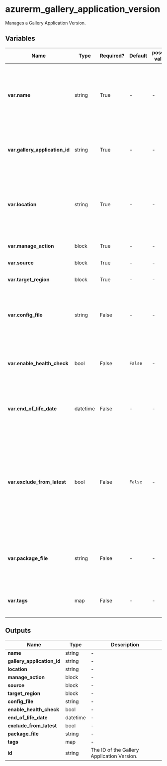 # azurerm_gallery_application_version

Manages a Gallery Application Version.

## Variables

| Name | Type | Required? | Default  | possible values | Description |
| ---- | ---- | --------- | -------- | ----------- | ----------- |
| **var.name** | string | True | -  |  -  | The version name of the Gallery Application Version, such as `1.0.0`. Changing this forces a new resource to be created. | 
| **var.gallery_application_id** | string | True | -  |  -  | The ID of the Gallery Application. Changing this forces a new resource to be created. | 
| **var.location** | string | True | -  |  -  | The Azure Region where the Gallery Application Version exists. Changing this forces a new resource to be created. | 
| **var.manage_action** | block | True | -  |  -  | A `manage_action` block. | 
| **var.source** | block | True | -  |  -  | A `source` block. | 
| **var.target_region** | block | True | -  |  -  | One or more `target_region` blocks. | 
| **var.config_file** | string | False | -  |  -  | Specifies the name of the config file on the VM. Changing this forces a new resource to be created. | 
| **var.enable_health_check** | bool | False | `False`  |  -  | Should the Gallery Application reports health. Defaults to `false`. | 
| **var.end_of_life_date** | datetime | False | -  |  -  | The end of life date in RFC3339 format of the Gallery Application Version. | 
| **var.exclude_from_latest** | bool | False | `False`  |  -  | Should the Gallery Application Version be excluded from the `latest` filter? If set to `true` this Gallery Application Version won't be returned for the `latest` version. Defaults to `false`. | 
| **var.package_file** | string | False | -  |  -  | Specifies the name of the package file on the VM. Changing this forces a new resource to be created. | 
| **var.tags** | map | False | -  |  -  | A mapping of tags to assign to the Gallery Application Version. | 



## Outputs

| Name | Type | Description |
| ---- | ---- | --------- | 
| **name** | string  | - | 
| **gallery_application_id** | string  | - | 
| **location** | string  | - | 
| **manage_action** | block  | - | 
| **source** | block  | - | 
| **target_region** | block  | - | 
| **config_file** | string  | - | 
| **enable_health_check** | bool  | - | 
| **end_of_life_date** | datetime  | - | 
| **exclude_from_latest** | bool  | - | 
| **package_file** | string  | - | 
| **tags** | map  | - | 
| **id** | string  | The ID of the Gallery Application Version. | 